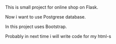 This is small project for online shop on Flask. 

Now i want to use Postgrese database. 

In this project uses Bootstrap. 

Probably in next time i will write code for my html-s
